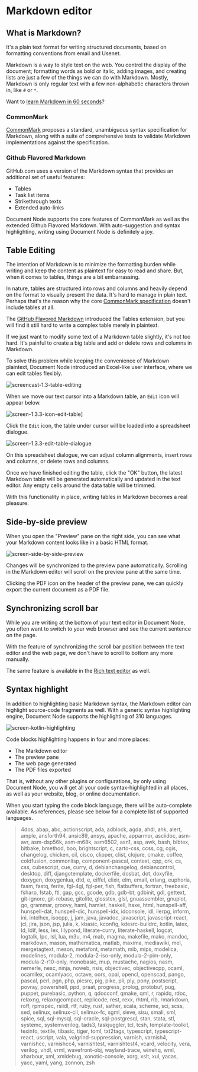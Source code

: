 # Markdown editor

## What is Markdown?

It's a plain text format for writing structured documents, based on formatting conventions from email and Usenet.

Markdown is a way to style text on the web. You control the display of the document; formatting words as bold or italic, adding images, and creating lists are just a few of the things we can do with Markdown. Mostly, Markdown is only regular text with a few non-alphabetic characters thrown in, like `#` or `*`.

Want to [learn Markdown in 60 seconds](https://commonmark.org/help/)?

### CommonMark

[CommonMark](https://commonmark.org/) proposes a standard, unambiguous syntax specification for Markdown, along with a suite of comprehensive tests to validate Markdown implementations against the specification.

### Github Flavored Markdown

GitHub.com uses a version of the Markdown syntax that provides an additional set of useful features:

* Tables
* Task list items
* Strikethrough texts
* Extended auto-links

Document Node supports the core features of CommonMark as well as the extended Github Flavored Markdown. With auto-suggestion and syntax highlighting, writing using Document Node is definitely a joy.

## Table Editing

The intention of Markdown is to minimize the formatting burden while writing and keep the content as plaintext for easy to read and share. But, when it comes to tables, things are a bit embarrassing.

In nature, tables are structured into rows and columns and heavily depend on the format to visually present the data. It's hard to manage in plain text. Perhaps that's the reason why the core [CommonMark specification](https://spec.commonmark.org/current/) doesn't include tables at all.

The [GitHub Flavored Markdown](https://github.github.com/gfm/) introduced the Tables extension, but you will find it still hard to write a complex table merely in plaintext.

If we just want to modify some text of a Markdown table slightly, it's not too hard. It's painful to create a big table and add or delete rows and columns in Markdown.

To solve this problem while keeping the convenience of Markdown plaintext, Document Node introduced an Excel-like user interface, where we can edit tables flexibly.

![screencast-1.3-table-editing](screencast-1.3-table-editing.gif)

When we move our text cursor into a Markdown table, an `Edit` icon will appear below.

![screen-1.3.3-icon-edit-table](screen-1.3.3-icon-edit-table.png)]

Click the `Edit` icon, the table under cursor will be loaded into a spreadsheet dialogue.

![screen-1.3.3-edit-table-dialogue](screen-1.3.3-edit-table-dialogue.png)

On this spreadsheet dialogue, we can adjust column alignments, insert rows and columns, or delete rows and columns.

Once we have finished editing the table, click the "OK" button, the latest Markdown table will be generated automatically and updated in the text editor. Any empty cells around the data table will be trimmed.

With this functionality in place, writing tables in Markdown becomes a real pleasure. 

## Side-by-side preview

When you open the "Preview" pane on the right side, you can see what your Markdown content looks like in a basic HTML format.

![screen-side-by-side-preview](screen-side-by-side-preview.png)

Changes will be synchronized to the preview pane automatically. Scrolling in the Markdown editor will scroll on the preview pane at the same time.

Clicking the PDF icon on the header of the preview pane, we can quickly export the current document as a PDF file.

## Synchronizing scroll bar

While you are writing at the bottom of your text editor in Document Node, you often want to switch to your web browser and see the current sentence on the page. 

With the feature of synchronizing the scroll bar position between the text editor and the web page, we don't have to scroll to bottom any more manually.

The same feature is available in the [Rich text editor](Rich%20text%20editor.md) as well.

## Syntax highlight

In addition to highlighting basic Markdown syntax, the Markdown editor can highlight source-code fragments as well. With a generic syntax highlighting engine, Document Node supports the highlighting of 310 languages.

![screen-kotlin-highlighting](../release-notes/screen-kotlin-highlighting.png)

Code blocks highlighting happens in four and more places:

* The Markdown editor
* The preview pane
* The web page generated
* The PDF files exported

That is, without any other plugins or configurations, by only using Document Node, you will get all your code syntax-highlighted in all places, as well as your website, blog, or online documentation.

When you start typing the code block language, there will be auto-complete available. As references, please see below for a complete list of supported languages.

> 4dos, abap, abc, actionscript, ada, adblock, agda, ahdl, ahk, alert, ample, ansforth94, ansic89, ansys, apache, apparmor, asciidoc, asm-avr, asm-dsp56k, asm-m68k, asm6502, asn1, asp, awk, bash, bibtex, bitbake, bmethod, boo, brightscript, c, carto-css, ccss, cg, cgis, changelog, chicken, cil, cisco, clipper, clist, clojure, cmake, coffee, coldfusion, commonlisp, component-pascal, context, cpp, crk, cs, css, cubescript, cue, curry, d, debianchangelog, debiancontrol, desktop, diff, djangotemplate, dockerfile, dosbat, dot, doxyfile, doxygen, doxygenlua, dtd, e, eiffel, elixir, elm, email, erlang, euphoria, fasm, fastq, ferite, fgl-4gl, fgl-per, fish, flatbuffers, fortran, freebasic, fsharp, fstab, ftl, gap, gcc, gcode, gdb, gdb-bt, gdbinit, gdl, gettext, git-ignore, git-rebase, gitolite, glosstex, glsl, gnuassembler, gnuplot, go, grammar, groovy, haml, hamlet, haskell, haxe, html, hunspell-aff, hunspell-dat, hunspell-dic, hunspell-idx, idconsole, idl, ilerpg, inform, ini, intelhex, isocpp, j, jam, java, javadoc, javascript, javascript-react, jcl, jira, json, jsp, julia, k, kbasic, kconfig, kdesrc-buildrc, kotlin, latex, ld, ldif, less, lex, lilypond, literate-curry, literate-haskell, logcat, logtalk, lpc, lsl, lua, m3u, m4, mab, magma, makefile, mako, mandoc, markdown, mason, mathematica, matlab, maxima, mediawiki, mel, mergetagtext, meson, metafont, metamath, mib, mips, modelica, modelines, modula-2, modula-2-iso-only, modula-2-pim-only, modula-2-r10-only, monobasic, mup, mustache, nagios, nasm, nemerle, nesc, ninja, noweb, nsis, objectivec, objectivecpp, ocaml, ocamllex, ocamlyacc, octave, oors, opal, opencl, openscad, pango, pascal, perl, pgn, php, picsrc, pig, pike, pli, ply, pony, postscript, povray, powershell, ppd, praat, progress, prolog, protobuf, pug, puppet, purebasic, python, q, qdocconf, qmake, qml, r, rapidq, rdoc, relaxng, relaxngcompact, replicode, rest, rexx, rhtml, rib, rmarkdown, roff, rpmspec, rsiidl, rtf, ruby, rust, sather, scala, scheme, sci, scss, sed, selinux, selinux-cil, selinux-fc, sgml, sieve, sisu, smali, sml, spice, sql, sql-mysql, sql-oracle, sql-postgresql, stan, stata, stl, systemc, systemverilog, tads3, taskjuggler, tcl, tcsh, template-toolkit, texinfo, textile, tibasic, tiger, toml, txt2tags, typescript, typescript-react, uscript, vala, valgrind-suppression, varnish, varnish4, varnishcc, varnishcc4, varnishtest, varnishtest4, vcard, velocity, vera, verilog, vhdl, vrml, wavefront-obj, wayland-trace, winehq, wml, xharbour, xml, xmldebug, xonotic-console, xorg, xslt, xul, yacas, yacc, yaml, yang, zonnon, zsh
